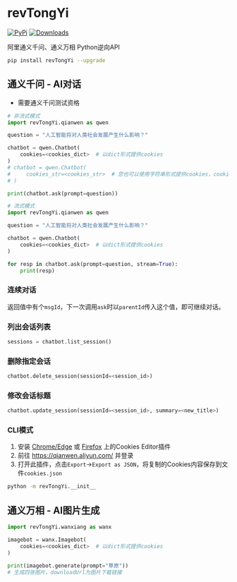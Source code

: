 # revTongYi


[![PyPi](https://img.shields.io/pypi/v/revTongYi.svg)](https://pypi.python.org/pypi/revTongYi)
[![Downloads](https://static.pepy.tech/badge/revTongYi)](https://pypi.python.org/pypi/revTongYi)

阿里通义千问、通义万相 Python逆向API

```bash
pip install revTongYi --upgrade
```

## 通义千问 - AI对话

- 需要通义千问测试资格

```python
# 非流式模式
import revTongYi.qianwen as qwen

question = "人工智能将对人类社会发展产生什么影响？"

chatbot = qwen.Chatbot(
    cookies=<cookies_dict>  # 以dict形式提供cookies
)
# chatbot = qwen.Chatbot(
#     cookies_str=<cookies_str>  # 您也可以使用字符串形式提供cookies，cookies字符串可以从浏览器的请求头中获取
# )

print(chatbot.ask(prompt=question))
```

```python
# 流式模式
import revTongYi.qianwen as qwen

question = "人工智能将对人类社会发展产生什么影响？"

chatbot = qwen.Chatbot(
    cookies=<cookies_dict>  # 以dict形式提供cookies
)

for resp in chatbot.ask(prompt=question, stream=True):
    print(resp)
```

### 连续对话

返回值中有个`msgId`，下一次调用`ask`时以`parentId`传入这个值，即可继续对话。

### 列出会话列表

```python
sessions = chatbot.list_session()
```

### 删除指定会话

```python
chatbot.delete_session(sessionId=<session_id>)
```

### 修改会话标题

```python
chatbot.update_session(sessionId=<session_id>, summary=<new_title>)
```

### CLI模式

1. 安装 [Chrome/Edge](https://chrome.google.com/webstore/detail/cookie-editor/hlkenndednhfkekhgcdicdfddnkalmdm) 或 [Firefox](https://addons.mozilla.org/en-US/firefox/addon/cookie-editor/) 上的Cookies Editor插件
2. 前往 https://qianwen.aliyun.com/ 并登录
3. 打开此插件，点击`Export`->`Export as JSON`，将复制的Cookies内容保存到文件`cookies.json`

```bash
python -m revTongYi.__init__
```

## 通义万相 - AI图片生成

```python
import revTongYi.wanxiang as wanx

imagebot = wanx.Imagebot(
    cookies=<cookies_dict>  # 以dict形式提供cookies
)

print(imagebot.generate(prompt="草原"))
# 生成四张图片，downloadUrl为图片下载链接
```
